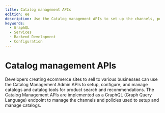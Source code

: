 ```yaml
---
title: Catalog management APIs
edition: ee
description: Use the Catalog management APIs to set up the channels, policies, and scopes for commerce catalogs.
keywords:
  - GraphQL
  - Services
  - Backend Development
  - Configuration
---
```


# Catalog management APIs

Developers creating ecommerce sites to sell to various businesses can use the Catalog Management Admin APIs to setup, configure, and manage catalogs and catalog tools for product search and recommendations. The Catalog Management APIs are implemented as a GraphQL (Graph Query Language) endpoint to manage the channels and policies used to setup and manage catalogs.
